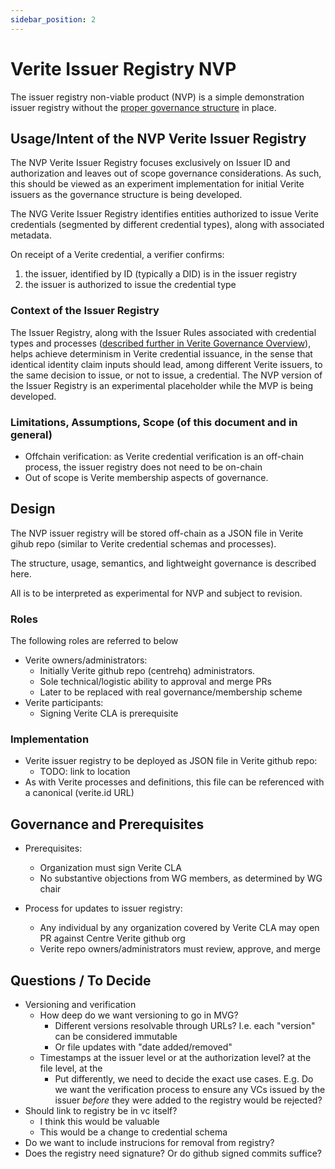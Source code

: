 ```yaml
---
sidebar_position: 2
---
```


# Verite Issuer Registry NVP

The issuer registry non-viable product (NVP) is a simple demonstration issuer registry without the [proper governance structure](/verite/overview/governance-overview) in place. 

## Usage/Intent of the NVP Verite Issuer Registry

The NVP Verite Issuer Registry focuses exclusively on Issuer ID and authorization and leaves out of scope governance considerations. As such, this should be viewed as an experiment implementation for initial Verite issuers as the governance structure is being developed.

The NVG Verite Issuer Registry identifies entities authorized to issue Verite credentials (segmented by different credential types), along with associated metadata. 

On receipt of a Verite credential, a verifier confirms:
1. the issuer, identified by ID (typically a DID) is in the issuer registry
2. the issuer is authorized to issue the credential type

### Context of the Issuer Registry
The Issuer Registry, along with the Issuer Rules associated with credential types and processes ([described further in Verite Governance Overview](/verite/overview/governance-overview)), helps achieve determinism in Verite credential issuance, in the sense that identical identity claim inputs should lead, among different Verite issuers, to the same decision to issue, or not to issue, a credential. The NVP version of the Issuer Registry is an experimental placeholder while the MVP is being developed.

### Limitations, Assumptions, Scope (of this document and in general)

- Offchain verification: as Verite credential verification is an off-chain process, the issuer registry does not need to be on-chain
- Out of scope is Verite membership aspects of governance. 

## Design

The NVP issuer registry will be stored off-chain as a JSON file in Verite gihub repo (similar to Verite credential schemas and processes).

The structure, usage, semantics, and lightweight governance is described here.

All is to be interpreted as experimental for NVP and subject to revision.

### Roles

The following roles are referred to below
- Verite owners/administrators: 
    - Initially Verite github repo (centrehq) administrators.
    - Sole technical/logistic ability to approval and merge PRs 
    - Later to be replaced with real governance/membership scheme
- Verite participants:
    - Signing Verite CLA is prerequisite

### Implementation

- Verite issuer registry to be deployed as JSON file in Verite github repo: 
    - TODO: link to location
- As with Verite processes and definitions, this file can be referenced with a canonical (verite.id URL)

## Governance and Prerequisites

- Prerequisites: 
    - Organization must sign Verite CLA
    - No substantive objections from WG members, as determined by WG chair

- Process for updates to issuer registry:
    - Any individual by any organization covered by Verite CLA may open PR against Centre Verite github org 
    - Verite repo owners/administrators must review, approve, and merge


## Questions / To Decide

- Versioning and verification
    - How deep do we want versioning to go in MVG? 
        - Different versions resolvable through URLs? I.e. each "version" can be considered immutable
        - Or file updates with "date added/removed"
    - Timestamps at the issuer level or at the authorization level?  at the file level, at the 
        - Put differently, we need to decide the exact use cases. E.g. Do we want the verification process to ensure any VCs issued by the issuer _before_ they were added to the registry would be rejected? 
- Should link to registry be in vc itself?
    - I think this would be valuable
    - This would be a change to credential schema
- Do we want to include instrucions for removal from registry?
- Does the registry need signature? Or do github signed commits suffice?





